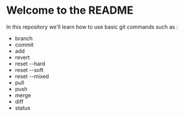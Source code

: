 # Welcome to the README

In this repository we'll learn how to use basic git commands such as :
- branch
- commit
- add
- revert
- reset --hard
- reset --soft
- reset --mixed
- pull
- push
- merge
- diff
- status
